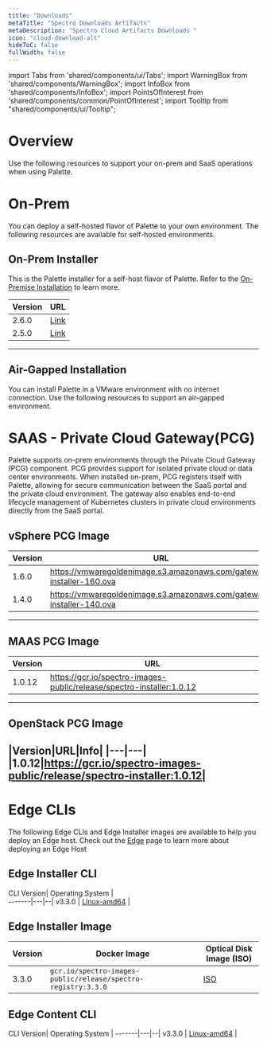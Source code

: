 ```yaml
---
title: "Downloads"
metaTitle: "Spectro Downloads Artifacts"
metaDescription: "Spectro Cloud Artifacts Downloads "
icon: "cloud-download-alt"
hideToC: false
fullWidth: false
---
```


import Tabs from 'shared/components/ui/Tabs';
import WarningBox from 'shared/components/WarningBox';
import InfoBox from 'shared/components/InfoBox';
import PointsOfInterest from 'shared/components/common/PointOfInterest';
import Tooltip from "shared/components/ui/Tooltip";



# Overview


Use the following resources to support your on-prem and SaaS operations when using Palette. 


# On-Prem

You can deploy a self-hosted flavor of Palette to your own environment. The following resources are available for self-hosted environments.

## On-Prem Installer 

This is the Palette installer for a self-host flavor of Palette. Refer to the [On-Premise Installation](/enterprise-version) to learn more.

|Version|URL|
|--|---|
|2.6.0|[Link](https://vmwaregoldenimage-console.s3.amazonaws.com/hubble-installer-260.ova)|
|2.5.0|[Link](https://vmwaregoldenimage-console.s3.amazonaws.com/hubble-installer-250.ova)|
------


## Air-Gapped Installation

You can install Palette in a VMware environment with no internet connection. Use the following resources to support an air-gapped environment.

# SAAS - Private Cloud Gateway(PCG)


Palette supports on-prem environments through the Private Cloud Gateway (PCG) component. PCG provides support for isolated private cloud or data center environments. When installed on-prem, PCG registers itself with Palette, allowing for secure communication between the SaaS portal and the private cloud environment. The gateway also enables end-to-end lifecycle management of Kubernetes clusters in private cloud environments directly from the SaaS portal. 

## vSphere PCG Image

|Version|URL|
|---|---|
|1.6.0|https://vmwaregoldenimage.s3.amazonaws.com/gateway-installer-160.ova|
|1.4.0|https://vmwaregoldenimage.s3.amazonaws.com/gateway-installer-140.ova|
------

## MAAS PCG Image

|Version|URL|
|---|---|
|1.0.12|https://gcr.io/spectro-images-public/release/spectro-installer:1.0.12|
---------

## OpenStack PCG Image

|Version|URL|Info|
|---|---|
|1.0.12|https://gcr.io/spectro-images-public/release/spectro-installer:1.0.12|
-------


# Edge CLIs

The following Edge CLIs and Edge Installer images are available to help you deploy an Edge host. Check out the [Edge](/clusters/edge) page to learn more about deploying an Edge Host


## Edge Installer CLI

CLI Version| Operating System |  
-------|---|--|
v3.3.0 |  [Linux-amd64](https://software.spectrocloud.com/stylus/v3.3.0/cli/linux/palette-edge-installer) |


## Edge Installer Image


|Version|Docker Image| Optical Disk Image (ISO) |
|---|---|--|
|3.3.0     | `gcr.io/spectro-images-public/release/spectro-registry:3.3.0`| [ISO](https://software.spectrocloud.com/stylus/v3.3.0/stylus-v3.3.0-amd64.iso) |


## Edge Content CLI

CLI Version| Operating System |
-------|---|--|
v3.3.0 | [Linux-amd64](https://software.spectrocloud.com/stylus/v3.3.0/cli/linux/palette-edge-content) |